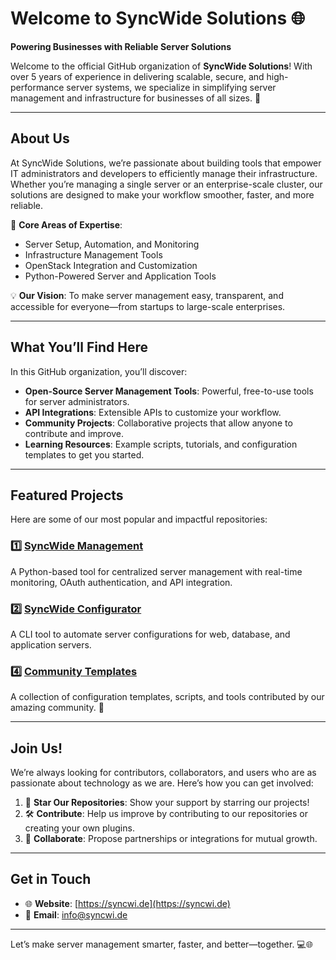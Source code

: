 # Welcome to SyncWide Solutions 🌐

**Powering Businesses with Reliable Server Solutions**

Welcome to the official GitHub organization of **SyncWide Solutions**! With over 5 years of experience in delivering scalable, secure, and high-performance server systems, we specialize in simplifying server management and infrastructure for businesses of all sizes. 🚀

---

## About Us

At SyncWide Solutions, we’re passionate about building tools that empower IT administrators and developers to efficiently manage their infrastructure. Whether you’re managing a single server or an enterprise-scale cluster, our solutions are designed to make your workflow smoother, faster, and more reliable.

🔑 **Core Areas of Expertise**:
- Server Setup, Automation, and Monitoring
- Infrastructure Management Tools
- OpenStack Integration and Customization
- Python-Powered Server and Application Tools

💡 **Our Vision**:
To make server management easy, transparent, and accessible for everyone—from startups to large-scale enterprises.

---

## What You’ll Find Here

In this GitHub organization, you’ll discover:
- **Open-Source Server Management Tools**: Powerful, free-to-use tools for server administrators.
- **API Integrations**: Extensible APIs to customize your workflow.
- **Community Projects**: Collaborative projects that allow anyone to contribute and improve.
- **Learning Resources**: Example scripts, tutorials, and configuration templates to get you started.

---

## Featured Projects

Here are some of our most popular and impactful repositories:

### 1️⃣ **[SyncWide Management](https://github.com/SyncWide-Solutions/SyncWide-Management)**
A Python-based tool for centralized server management with real-time monitoring, OAuth authentication, and API integration.

### 2️⃣ **[SyncWide Configurator](https://github.com/SyncWide-Solutions/SyncWide-Configurator)**
A CLI tool to automate server configurations for web, database, and application servers.

### 4️⃣ **[Community Templates](https://github.com/SyncWide-Solutions/Community-Templates)**
A collection of configuration templates, scripts, and tools contributed by our amazing community. 🌟

---

## Join Us!

We’re always looking for contributors, collaborators, and users who are as passionate about technology as we are. Here’s how you can get involved:
1. 🌟 **Star Our Repositories**: Show your support by starring our projects!
2. 🛠️ **Contribute**: Help us improve by contributing to our repositories or creating your own plugins.
3. 📢 **Collaborate**: Propose partnerships or integrations for mutual growth.

---

## Get in Touch

- 🌐 **Website**: [https://syncwi.de](https://syncwi.de)
- 📧 **Email**: [info@syncwi.de](mailto:info@syncwi.de)

---

Let’s make server management smarter, faster, and better—together. 💻🌐
